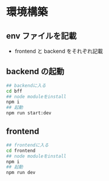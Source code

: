 # 環境構築

## env ファイルを記載

- frontend と backend をそれぞれ記載

## backend の起動

```bash
## backendに入る
cd bff
## node moduleをinstall
npm i
## 起動
npm run start:dev
```

## frontend

```bash
## frontendに入る
cd frontend
## node moduleをinstall
npm i
## 起動
npm run dev
```

